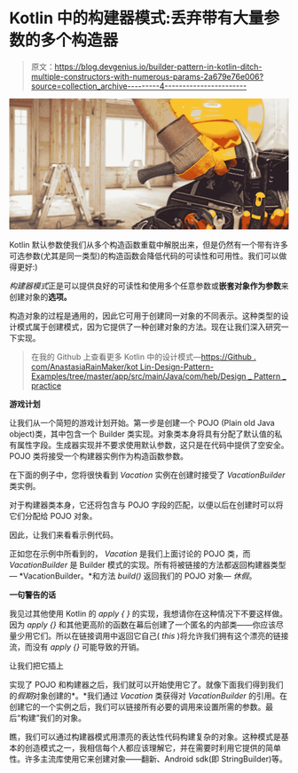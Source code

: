 # Kotlin 中的构建器模式:丢弃带有大量参数的多个构造器

> 原文：<https://blog.devgenius.io/builder-pattern-in-kotlin-ditch-multiple-constructors-with-numerous-params-2a679e76e006?source=collection_archive---------4----------------------->

![](img/2e64d55579d055ae178d7ec7cef51baa.png)

Kotlin 默认参数使我们从多个构造函数重载中解脱出来，但是仍然有一个带有许多可选参数(尤其是同一类型)的构造函数会降低代码的可读性和可用性。我们可以做得更好:)

*构建器模式*正是可以提供良好的可读性和使用多个任意参数或**嵌套对象作为参数**来创建对象的**选项。**

构造对象的过程是通用的，因此它可用于创建同一对象的不同表示。这种类型的设计模式属于创建模式，因为它提供了一种创建对象的方法。现在让我们深入研究一下实现。

> 在我的 Github 上查看更多 Kotlin 中的设计模式—[https://Github . com/AnastasiaRainMaker/kot Lin-Design-Pattern-Examples/tree/master/app/src/main/Java/com/heb/Design _ Pattern _ practice](https://github.com/AnastasiaRainMaker/Kotlin-Design-Pattern-Examples/tree/master/app/src/main/java/com/heb/design_pattern_practice)

**游戏计划**

让我们从一个简短的游戏计划开始。第一步是创建一个 POJO (Plain old Java object)类，其中包含一个 Builder 类实现。对象类本身将具有分配了默认值的私有属性字段。生成器实现并不要求使用默认参数，这只是在代码中提供了空安全。POJO 类将接受一个构建器实例作为构造函数参数。

在下面的例子中，您将很快看到 *Vacation* 实例在创建时接受了 *VacationBuilder* 类实例。

对于构建器类本身，它还将包含与 POJO 字段的匹配，以便以后在创建时可以将它们分配给 POJO 对象。

因此，让我们来看看示例代码。

正如您在示例中所看到的， *Vacation* 是我们上面讨论的 POJO 类，而 *VacationBuilder* 是 Builder 模式的实现。所有将被链接的方法都返回构建器类型— *VacationBuilder。*和方法 *build()* 返回我们的 POJO 对象— *休假*。

**一句警告的话**

我见过其他使用 Kotlin 的 *apply { }* 的实现，我想请你在这种情况下不要这样做。因为 *apply {}* 和其他更高阶的函数在幕后创建了一个匿名的内部类——你应该尽量少用它们。所以在链接调用中返回它自己( *this* )将允许我们拥有这个漂亮的链接流，而没有 *apply {}* 可能导致的开销。

让我们把它插上

实现了 POJO 和构建器之后，我们就可以开始使用它了。就像下面我们得到我们的*假期*对象创建的*。*我们通过 *Vacation* 类获得对 *VacationBuilder* 的引用。在创建它的一个实例之后，我们可以链接所有必要的调用来设置所需的参数。最后“构建”我们的对象。

瞧，我们可以通过构建器模式用漂亮的表达性代码构建复杂的对象。这种模式是基本的创造模式之一，我相信每个人都应该理解它，并在需要时利用它提供的简单性。许多主流库使用它来创建对象——翻新、Android sdk(即 StringBuilder)等。